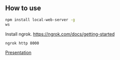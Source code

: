 ## How to use

```bash
npm install local-web-server -g
ws
```

Install ngrok. https://ngrok.com/docs/getting-started
```bash
ngrok http 8000
```

[Presentation](mr4jsdevs.pdf)